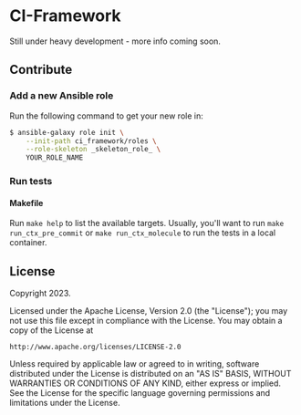 # CI-Framework

Still under heavy development - more info coming soon.

## Contribute
### Add a new Ansible role
Run the following command to get your new role in:
```Bash
$ ansible-galaxy role init \
    --init-path ci_framework/roles \
    --role-skeleton _skeleton_role_ \
    YOUR_ROLE_NAME
```


### Run tests
#### Makefile
Run ```make help``` to list the available targets. Usually, you'll want to run
```make run_ctx_pre_commit``` or ```make run_ctx_molecule``` to run the tests
in a local container.


## License
Copyright 2023.

Licensed under the Apache License, Version 2.0 (the "License");
you may not use this file except in compliance with the License.
You may obtain a copy of the License at

    http://www.apache.org/licenses/LICENSE-2.0

Unless required by applicable law or agreed to in writing, software
distributed under the License is distributed on an "AS IS" BASIS,
WITHOUT WARRANTIES OR CONDITIONS OF ANY KIND, either express or implied.
See the License for the specific language governing permissions and
limitations under the License.
